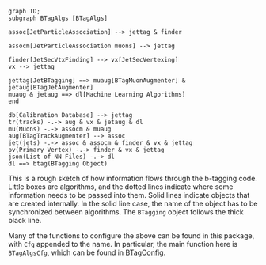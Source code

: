 
```mermaid
graph TD;
subgraph BTagAlgs [BTagAlgs]

assoc[JetParticleAssociation] --> jettag & finder

assocm[JetParticleAssociation muons] --> jettag

finder[JetSecVtxFinding] --> vx[JetSecVertexing]
vx --> jettag

jettag[JetBTagging] ==> muaug[BTagMuonAugmenter] & jetaug[BTagJetAugmenter]
muaug & jetaug ==> dl[Machine Learning Algorithms]
end

db[Calibration Database] --> jettag
tr(tracks) -.-> aug & vx & jetaug & dl
mu(Muons) -.-> assocm & muaug
aug[BTagTrackAugmenter] --> assoc
jet(jets) -.-> assoc & assocm & finder & vx & jettag
pv(Primary Vertex) -.-> finder & vx & jettag
json(List of NN Files) -.-> dl
dl ==> btag(BTagging Object)
```

This is a rough sketch of how information flows through the b-tagging code. Little boxes are algorithms, and the dotted lines indicate where some information needs to be passed into them. Solid lines indicate objects that are created internally. In the solid line case, the name of the object has to be synchronized between algorithms. The `BTagging` object follows the thick black line.

Many of the functions to configure the above can be found in this
package, with `Cfg` appended to the name. In particular, the main
function here is `BTagAlgsCfg`, which can be found in
[BTagConfig](python/BTagConfig.py).
